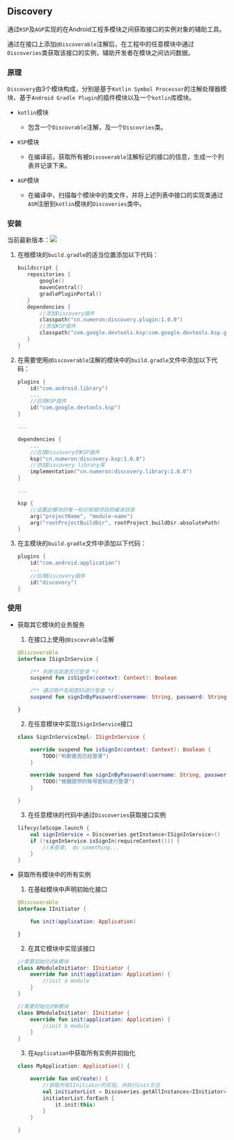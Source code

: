 ## Discovery

通过`KSP`及`AGP`实现的在Android工程多模块之间获取接口的实例对象的辅助工具。

通过在接口上添加`@Discoverable`注解后，在工程中的任意模块中通过`Discoveries`类获取该接口的实例，辅助开发者在模块之间访问数据。



### 原理

`Discovery`由3个模块构成，分别是基于`Kotlin Symbol Processor`的注解处理器模块、基于`Android Gradle Plugin`的插件模块以及一个`kotlin`库模块。



- `kotlin`模块
  - 包含一个`Discovrable`注解，及一个`Discovries`类。

- `KSP`模块

  - 在编译前，获取所有被`Discoverable`注解标记的接口的信息，生成一个列表并记录下来。

- `AGP`模块

  - 在编译中，扫描每个模块中的类文件，并将上述列表中接口的实现类通过`ASM`注册到`kotlin`模块的`Discoveries`类中。

  

### 安装

当前最新版本：[![](https://img.shields.io/badge/MavenCentral-1.0.0-brightgreen)](https://jitpack.io/#cn.numeron/discovery)

1. 在根模块的`build.gradle`的适当位置添加以下代码：
    ```kotlin
    buildscript {
       repositories {
           google()
           mavenCentral()
           gradlePluginPortal()
       }
       dependencies {
           //添加Discovery插件
           classpath("cn.numeron:discovery.plugin:1.0.0")
           //添加KSP插件
           classpath("com.google.devtools.ksp:com.google.devtools.ksp.gradle.plugin:1.5.21-1.0.0-beta06")
       }
    }
   ```

2. 在需要使用`@Discoverable`注解的模块中的`build.gradle`文件中添加以下代码：

   ```kotlin
   plugins {
       id("com.android.library")
       ...
       //应用KSP插件
       id("com.google.devtools.ksp")
   }
   
   ...
   
   dependencies {
       ...
       //应用Discovery的KSP插件
       ksp("cn.numeron:discovery.ksp:1.0.0")
       //添加Discovery library库
       implementation("cn.numeron:discovery.library:1.0.0")
   }
   
   ...
   
   ksp {
       //设置此模块的唯一标识和根项目的编译目录
       arg("projectName", "module-name")
       arg("rootProjectBuildDir", rootProject.buildDir.absolutePath)
   }
   ```

3. 在主模块的`build.gradle`文件中添加以下代码：
    ```kotlin
    plugins {
        id("com.android.application")
        ...
        //应用Discovery插件
        id("discovery")
   }
    ```

### 使用

- 获取其它模块的业务服务

  1. 在接口上使用`@Discovrable`注解

    ```kotlin
    @Discoverable
    interface ISignInService {
    
        /** 判断当前是否已登录 */
        suspend fun isSignIn(context: Context): Boolean
    
        /** 通过用户名和密码进行登录 */
        suspend fun signInByPassword(username: String, password: String)
  
  }
    ```

  2. 在任意模块中实现`ISignInService`接口

    ```kotlin
    class SignInServiceImpl: ISignInService {
    
        override suspend fun isSignIn(context: Context): Boolean {
            TODO("判断是否已经登录")
        }
    
        override suspend fun signInByPassword(username: String, password: String) {
            TODO("根据提供的账号密码进行登录")
        }
    
    }
    ```

  3. 在任意模块的代码中通过`Discoveries`获取接口实例
    ```kotlin
    lifecycleScope.launch {
        val signInService = Discoveries.getInstance<ISignInService>()
        if (!signInService.isSignIn(requireContext())) {
            //未登录， do something...
        }
    }
    ```

- 获取所有模块中的所有实例

    1. 在基础模块中声明初始化接口

    ```kotlin
    @Discoverable
    interface IInitiator {
    
        fun init(application: Application)
    
    }
    ```
    
    2. 在其它模块中实现该接口
    
    ```kotlin
    //需要初始化的A模块
    class AModuleInitiator: IInitiator {
        override fun init(application: Application) {
            //init a module
        }
    }
    
    //需要初始化的B模块
    class BModuleInitiator: IInitiator {
        override fun init(application: Application) {
            //init b module
        }
    }
    ```
    
    3. 在`Application`中获取所有实例并初始化
    ```kotlin
    class MyApplication: Application() {
    
        override fun onCreate() {
            //获取所有IInitiator的实现，并执行init方法
            val initiatorList = Discoveries.getAllInstances<IInitiator>()
            initiatorList.forEach {
                it.init(this)
            }
        }
    
    }
    ```
